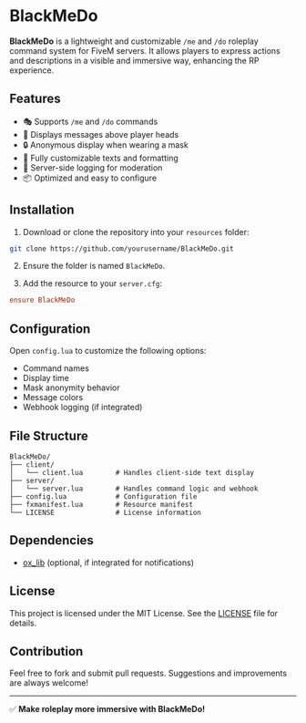 # BlackMeDo

**BlackMeDo** is a lightweight and customizable `/me` and `/do` roleplay command system for FiveM servers. It allows players to express actions and descriptions in a visible and immersive way, enhancing the RP experience.

## Features

- 🎭 Supports `/me` and `/do` commands
- 🧠 Displays messages above player heads
- 🔒 Anonymous display when wearing a mask
- 💬 Fully customizable texts and formatting
- 🔗 Server-side logging for moderation
- 📦 Optimized and easy to configure

## Installation

1. Download or clone the repository into your `resources` folder:

```bash
git clone https://github.com/yourusername/BlackMeDo.git
```

2. Ensure the folder is named `BlackMeDo`.

3. Add the resource to your `server.cfg`:

```cfg
ensure BlackMeDo
```

## Configuration

Open `config.lua` to customize the following options:

- Command names
- Display time
- Mask anonymity behavior
- Message colors
- Webhook logging (if integrated)

## File Structure

```
BlackMeDo/
├── client/
│   └── client.lua        # Handles client-side text display
├── server/
│   └── server.lua        # Handles command logic and webhook
├── config.lua            # Configuration file
├── fxmanifest.lua        # Resource manifest
└── LICENSE               # License information
```

## Dependencies

- [ox_lib](https://overextended.dev) (optional, if integrated for notifications)

## License

This project is licensed under the MIT License. See the [LICENSE](LICENSE) file for details.

## Contribution

Feel free to fork and submit pull requests. Suggestions and improvements are always welcome!

---

✅ **Make roleplay more immersive with BlackMeDo!**
